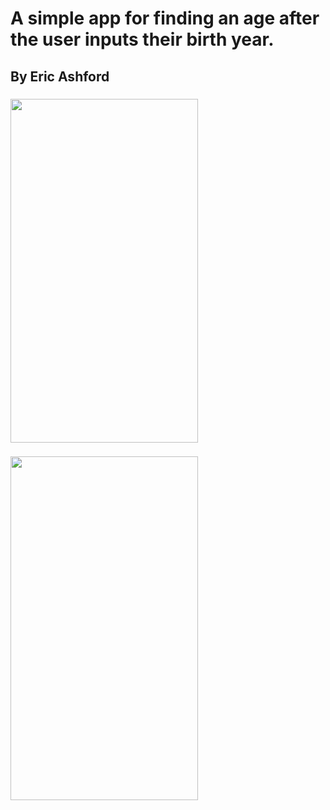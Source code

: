 # A simple app for finding an age after the user inputs their birth year.
## By Eric Ashford
### <img src="https://imgur.com/NqAu1si.png" width="300px" height="550px"/>
### <img src="https://imgur.com/Eryialz.png" width="300px" height="550px"/>
